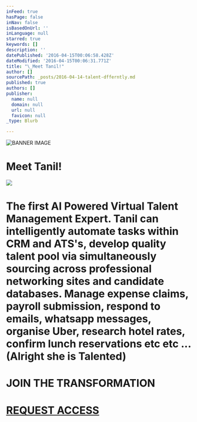 ```yaml
---
inFeed: true
hasPage: false
inNav: false
isBasedOnUrl: ''
inLanguage: null
starred: true
keywords: []
description: ''
datePublished: '2016-04-15T00:06:58.428Z'
dateModified: '2016-04-15T00:06:31.771Z'
title: "\_Meet Tanil!"
author: []
sourcePath: _posts/2016-04-14-talent-dfferntly.md
published: true
authors: []
publisher:
  name: null
  domain: null
  url: null
  favicon: null
_type: Blurb

---
```

![BANNER IMAGE](https://the-grid-user-content.s3-us-west-2.amazonaws.com/566a5bae-2c98-4f08-a983-d5bd9b959d32.jpg)

# Meet Tanil!
![](https://s3-us-west-2.amazonaws.com/the-grid-img/p/2d66f6af98c3335d4b77f3fc5b165cda265fd0f5.png)

# The first AI Powered Virtual Talent Management Expert. Tanil can intelligently automate tasks within CRM and ATS's, develop quality talent pool via simultaneously sourcing across professional networking sites and candidate databases. Manage expense claims, payroll submission, respond to emails, whatsapp messages, organise Uber, research hotel rates, confirm lunch reservations etc etc ... (Alright she is Talented)

# JOIN THE TRANSFORMATION

# [REQUEST ACCESS][0]

[0]: null